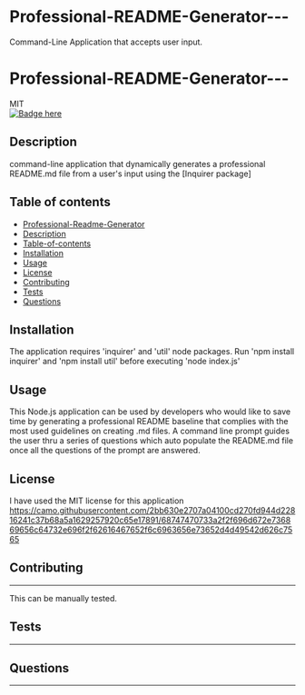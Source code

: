 # Professional-README-Generator---

Command-Line Application that accepts user input.

# **Professional-README-Generator**---

MIT<br>[![Badge here](https://img.shields.io/badge/license-${license}-blue)](https://img.shields.io/badge/license-MIT-blue)

## Description

command-line application that dynamically generates a professional README.md file from a user's input using the [Inquirer package]

## Table of contents

- [Professional-Readme-Generator](#professional-readme-generator)
- [Description](#description)
- [Table-of-contents](#table-of-contents)
- [Installation](#installation)
- [Usage](#usage)
- [License](#license)
- [Contributing](#contributing)
- [Tests](#tests)
- [Questions](#questions)

## Installation

The application requires 'inquirer' and 'util' node packages.
Run 'npm install inquirer' and 'npm install util' before executing 'node index.js'

## Usage

This Node.js application can be used by developers who would like to save time by generating a professional README baseline that complies with the most used guidelines on creating .md files. A command line prompt guides the user thru a series of questions which auto populate the README.md file once all the questions of the prompt are answered.

## License

I have used the MIT license for this application
https://camo.githubusercontent.com/2bb630e2707a04100cd270fd944d22816241c37b68a5a1629257920c65e17891/68747470733a2f2f696d672e736869656c64732e696f2f62616467652f6c6963656e73652d4d49542d626c7565

## Contributing

---

This can be manually tested.

## Tests

---

## Questions

---
